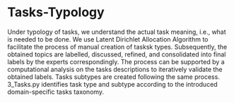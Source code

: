 # Tasks-Typology
Under typology of tasks, we understand the actual task meaning, i.e., what is needed to be done. We use Latent Dirichlet Allocation Algorithm to facilitate the process of manual creation of tasksk types. Subsequently, the obtained topics are labelled, discussed, refined, and consolidated into final labels by the experts correspondingly. The process can be supported by a computational analysis on the tasks descriptions to iteratively validate the obtained labels.  Tasks subtypes are created following the same process. 
3_Tasks.py identifies task type and subtype according to the introduced domain-specific tasks taxonomy.
